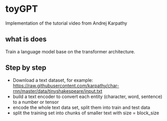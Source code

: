 # toyGPT
Implementation of the tutorial video from  Andrej Karpathy

## what is does
Train a language model base on the transformer architecture.

## Step by step
- Download a text dataset, for example: https://raw.githubusercontent.com/karpathy/char-rnn/master/data/tinyshakespeare/input.txt
- build a text encoder to convert each entity (character, word, sentence) to a number or tensor
- encode the whole text data set, split them into train and test data
- split the training set into chunks of smaller text with size = block_size